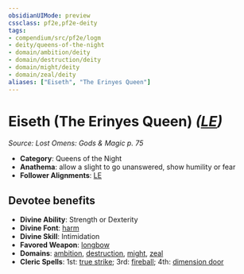 ```yaml
---
obsidianUIMode: preview
cssclass: pf2e,pf2e-deity
tags:
- compendium/src/pf2e/logm
- deity/queens-of-the-night
- domain/ambition/deity
- domain/destruction/deity
- domain/might/deity
- domain/zeal/deity
aliases: ["Eiseth", "The Erinyes Queen"]
---
```

# Eiseth (The Erinyes Queen) *([LE](rules/traits/le-b1.md "Lawful Evil Alignment Trait"))*  
*Source: Lost Omens: Gods & Magic p. 75*  

- **Category**: Queens of the Night
- **Anathema**: allow a slight to go unanswered, show humility or fear
- **Follower Alignments**: [LE](rules/traits/le-b1.md "Lawful Evil Alignment Trait")

## Devotee benefits

- **Divine Ability**: Strength or Dexterity
- **Divine Font**: [harm](harm.md)
- **Divine Skill**: Intimidation
- **Favored Weapon**: [longbow](longbow.md)
- **Domains**: [ambition](Reference/Compendium/Setting/domains.md#Ambition), [destruction](Reference/Compendium/Setting/domains.md#Destruction), [might](Reference/Compendium/Setting/domains.md#Might), [zeal](Reference/Compendium/Setting/domains.md#Zeal)
- **Cleric Spells**: 1st: [true strike](true-strike.md); 3rd: [fireball](fireball.md); 4th: [dimension door](dimension-door.md)